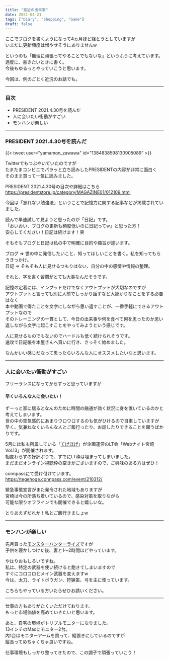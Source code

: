 ```yaml
---
title: "最近の出来事"
date: 2021-04-21
tags: ["Diary", "Shopping", "Game"]
draft: false
---
```


ここでブログを書くようになって4ヵ月ほど経とうとしていますが  
いまだに更新頻度は増やせそうにありませんw  

というのも「無理に頑張ってやることでもないな」というふうに考えています。  
適度に、書きたいときに書く。  
今後もゆるっとやっていこうと思います。  

今回は、例のごとく近況のお話でも。  

---

### 目次

- PRESIDENT 2021.4.30号を読んだ
- 人に会いたい衝動がすごい
- モンハンが楽しい

---

### PRESIDENT 2021.4.30号を読んだ

{{< tweet user="yamamon_zawawa" id="1384838598130905089" >}}

Twitterでもつぶやいていたのですが  
たまたまコンビニでパラッと立ち読みしたPRESIDENTの内容が非常に面白く  
そのまま買って一気に読みました。  

PRESIDENT 2021.4.30号の目次や詳細はこちら  
https://presidentstore.jp/category/MAGAZINE01/012109.html  

今回は「忘れない勉強法」ということで記憶力に関する記事などが掲載されていました。  

読んで早速試して見ようと思ったのが「日記」です。  
「おいおい、ブログの更新も頻度低いのに日記ってw」と思った方！  
安心してください！日記は続けます！笑  

そもそもブログと日記は私の中で明確に目的や趣旨が違います。  

ブログ => 世の中に発信したいこと、知ってほしいことを書く。私を知ってもらうきっかけ。  
日記 => そもそも人に見せるつもりはない、自分の中の感情や情報の整理。  

それと、字を書く習慣がとても大事なんだそうです。  

記憶の定着には、インプットだけでなくアウトプットが大切なのですが  
アウトプットと言っても別に人前でしっかり話すなど大掛かりなことをする必要はなく  
本や動画で得たことを文字にしながら思い返すことが、一番手軽にできるアウトプットなので  
そのトレーニングの一貫として、今日の出来事や何を食べて何を思ったのか思い返しながら文字に起こすことをやってみようという感じです。  

人に見せるものでもないのでハードルも低く続けられそうです。  
速攻で日記帳を本屋さんへ買いに行き、さっそく始めました。  

なんかいい感じだなって思ったらいろんな人にオススメしたいなと思います。  

---

### 人に会いたい衝動がすごい

フリーランスになってからずっと思っていますが  

#### 早くいろんな人に会いたい！

ずーっと家に居るとなんのために時間の融通が効く状況に身を置いているのかと考えてしまいます。  
世の中の空気感的にあまりウロウロするのも気がひけるので自粛していますが  
早く、気兼ねなくいろんな人とご飯行ったり、お話したりできることを願うばかりです。  

5月には私も所属している「[てげほげ](https://tege.work/)」が企画運営のLT会「Webナイト宮崎　Vol.13」が開催されます。  
相変わらずの好評ぶりで、すでにLT枠は埋まってしまいました。  
まだまだオンライン視聴枠の空きがございますので、ご興味のある方はぜひ！  

connpassにて受け付けています。  
https://tegehoge.connpass.com/event/210312/  

緊急事態宣言がまた発令された地域もありますが  
宮崎は今の所落ち着いているので、感染対策を取りながら  
可能な限りオフラインでも開催できると嬉しいな。  

とりあえずだれか！私とご飯行きましょw  

---

### モンハンが楽しい

先月買った[モンスターハンターライズ](https://www.capcom.co.jp/monsterhunter/rise/)ですが  
子供を寝かしつけた後、妻と1〜2時間ほどやっています。  

やはりおもしろいですね。  
私は、特定の武器を使い続けると飽きてしまいますので  
すぐにコロコロとメイン武器を変えますw  
今は、太刀、ライトボウガン、狩猟笛、弓を主に使っています。  

こちらもやっている方いたらぜひお誘いください。  

---

仕事の方もありがたくいただけております。  
もっと市場価値を高めていきたいと思います。  

あと、自宅の環境がトリプルモニターになりました。  
13インチのMacにモニター2台。  
内1台はモニターアームを買って、縦置きにしているのですが  
縦長ってめちゃくちゃ良いですね。  

仕事環境もしっかり整ってきたので、この調子で頑張っていこう！
